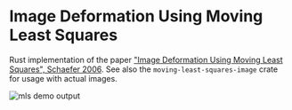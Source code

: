 # Image Deformation Using Moving Least Squares

Rust implementation of the paper ["Image Deformation Using Moving Least Squares", Schaefer 2006][pdf].
See also the `moving-least-squares-image` crate for usage with actual images.

![mls demo output][img]

[pdf]: https://people.engr.tamu.edu/schaefer/research/mls.pdf
[img]: https://mpizenberg.github.io/resources/moving-least-squares/mls-demo.jpg
